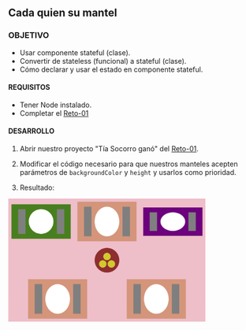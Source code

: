 ## Cada quien su mantel

### OBJETIVO
- Usar componente stateful (clase).
- Convertir de stateless (funcional) a stateful (clase).
- Cómo declarar y usar el estado en componente stateful.

#### REQUISITOS 
- Tener Node instalado.
- Completar el [Reto-01](../Reto-01)

#### DESARROLLO

1. Abrir nuestro proyecto "Tía Socorro ganó" del [Reto-01](../Reto-01).

2. Modificar el código necesario para que nuestros manteles acepten parámetros de `backgroundColor` y `height` y usarlos como prioridad.

3. Resultado:
<img src="./public/resultado.png" width="400">
